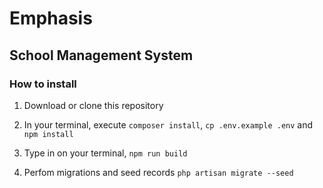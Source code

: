 # Emphasis

## School Management System

### How to install

1. Download or clone this repository

2. In your terminal, execute ``composer install``, ``cp .env.example .env`` and ``npm install``

3. Type in on your terminal, ``npm run build``

4. Perfom migrations and seed records ``php artisan migrate --seed``
